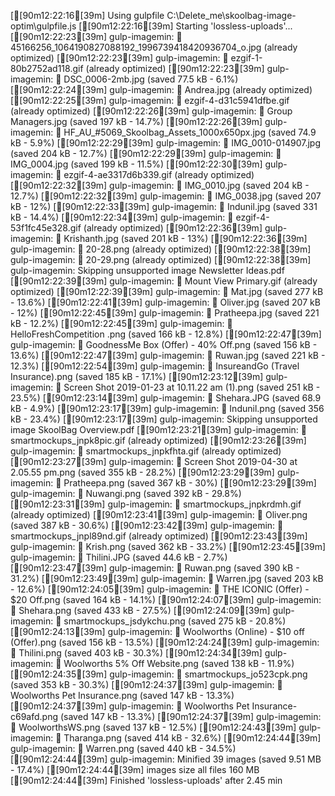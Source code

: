 [[90m12:22:16[39m] Using gulpfile C:\Delete_me\skoolbag-image-optim\gulpfile.js
[[90m12:22:16[39m] Starting 'lossless-uploads'...
[[90m12:22:23[39m] gulp-imagemin: ✔ 45166256_1064190827088192_1996739418420936704_o.jpg (already optimized)
[[90m12:22:23[39m] gulp-imagemin: ✔ ezgif-1-80b2752ad118.gif (already optimized)
[[90m12:22:23[39m] gulp-imagemin: ✔ DSC_0006-2mb.jpg (saved 77.5 kB - 6.1%)
[[90m12:22:24[39m] gulp-imagemin: ✔ Andrea.jpg (already optimized)
[[90m12:22:25[39m] gulp-imagemin: ✔ ezgif-4-d31c5941dfbe.gif (already optimized)
[[90m12:22:26[39m] gulp-imagemin: ✔ Group Managers.jpg (saved 197 kB - 14.7%)
[[90m12:22:26[39m] gulp-imagemin: ✔ HF_AU_#5069_Skoolbag_Assets_1000x650px.jpg (saved 74.9 kB - 5.9%)
[[90m12:22:29[39m] gulp-imagemin: ✔ IMG_0010-014907.jpg (saved 204 kB - 12.7%)
[[90m12:22:29[39m] gulp-imagemin: ✔ IMG_0004.jpg (saved 199 kB - 11.5%)
[[90m12:22:30[39m] gulp-imagemin: ✔ ezgif-4-ae3317d6b339.gif (already optimized)
[[90m12:22:32[39m] gulp-imagemin: ✔ IMG_0010.jpg (saved 204 kB - 12.7%)
[[90m12:22:32[39m] gulp-imagemin: ✔ IMG_0038.jpg (saved 207 kB - 12%)
[[90m12:22:33[39m] gulp-imagemin: ✔ Indunil.jpg (saved 331 kB - 14.4%)
[[90m12:22:34[39m] gulp-imagemin: ✔ ezgif-4-53f1fc45e328.gif (already optimized)
[[90m12:22:36[39m] gulp-imagemin: ✔ Krishanth.jpg (saved 201 kB - 13%)
[[90m12:22:36[39m] gulp-imagemin: ✔ 20-28.png (already optimized)
[[90m12:22:38[39m] gulp-imagemin: ✔ 20-29.png (already optimized)
[[90m12:22:38[39m] gulp-imagemin: Skipping unsupported image Newsletter Ideas.pdf
[[90m12:22:39[39m] gulp-imagemin: ✔ Mount View Primary.gif (already optimized)
[[90m12:22:39[39m] gulp-imagemin: ✔ Mat.jpg (saved 277 kB - 13.6%)
[[90m12:22:41[39m] gulp-imagemin: ✔ Oliver.jpg (saved 207 kB - 12%)
[[90m12:22:45[39m] gulp-imagemin: ✔ Pratheepa.jpg (saved 221 kB - 12.2%)
[[90m12:22:45[39m] gulp-imagemin: ✔ HelloFreshCompetition .png (saved 166 kB - 12.8%)
[[90m12:22:47[39m] gulp-imagemin: ✔ GoodnessMe Box (Offer) - 40% Off.png (saved 156 kB - 13.6%)
[[90m12:22:47[39m] gulp-imagemin: ✔ Ruwan.jpg (saved 221 kB - 12.3%)
[[90m12:22:54[39m] gulp-imagemin: ✔ InsureandGo (Travel Insurance).png (saved 185 kB - 17.1%)
[[90m12:23:12[39m] gulp-imagemin: ✔ Screen Shot 2019-01-23 at 10.11.22 am (1).png (saved 251 kB - 23.5%)
[[90m12:23:14[39m] gulp-imagemin: ✔ Shehara.JPG (saved 68.9 kB - 4.9%)
[[90m12:23:17[39m] gulp-imagemin: ✔ Indunil.png (saved 356 kB - 23.4%)
[[90m12:23:17[39m] gulp-imagemin: Skipping unsupported image SkoolBag Overview.pdf
[[90m12:23:21[39m] gulp-imagemin: ✔ smartmockups_jnpk8pic.gif (already optimized)
[[90m12:23:26[39m] gulp-imagemin: ✔ smartmockups_jnpkfhta.gif (already optimized)
[[90m12:23:27[39m] gulp-imagemin: ✔ Screen Shot 2019-04-30 at 2.05.55 pm.png (saved 355 kB - 28.2%)
[[90m12:23:29[39m] gulp-imagemin: ✔ Pratheepa.png (saved 367 kB - 30%)
[[90m12:23:29[39m] gulp-imagemin: ✔ Nuwangi.png (saved 392 kB - 29.8%)
[[90m12:23:31[39m] gulp-imagemin: ✔ smartmockups_jnpkrdmh.gif (already optimized)
[[90m12:23:41[39m] gulp-imagemin: ✔ Oliver.png (saved 387 kB - 30.6%)
[[90m12:23:42[39m] gulp-imagemin: ✔ smartmockups_jnpl89nd.gif (already optimized)
[[90m12:23:43[39m] gulp-imagemin: ✔ Krish.png (saved 362 kB - 33.2%)
[[90m12:23:45[39m] gulp-imagemin: ✔ Thilini.JPG (saved 44.6 kB - 2.7%)
[[90m12:23:47[39m] gulp-imagemin: ✔ Ruwan.png (saved 390 kB - 31.2%)
[[90m12:23:49[39m] gulp-imagemin: ✔ Warren.jpg (saved 203 kB - 12.6%)
[[90m12:24:05[39m] gulp-imagemin: ✔ THE ICONIC (Offer) - $20 Off.png (saved 164 kB - 14.1%)
[[90m12:24:07[39m] gulp-imagemin: ✔ Shehara.png (saved 433 kB - 27.5%)
[[90m12:24:09[39m] gulp-imagemin: ✔ smartmockups_jsdykchu.png (saved 275 kB - 20.8%)
[[90m12:24:13[39m] gulp-imagemin: ✔ Woolworths (Online) - $10 off (Offer).png (saved 156 kB - 13.5%)
[[90m12:24:24[39m] gulp-imagemin: ✔ Thilini.png (saved 403 kB - 30.3%)
[[90m12:24:34[39m] gulp-imagemin: ✔ Woolworths 5% Off Website.png (saved 138 kB - 11.9%)
[[90m12:24:35[39m] gulp-imagemin: ✔ smartmockups_jo523cpk.png (saved 353 kB - 30.3%)
[[90m12:24:37[39m] gulp-imagemin: ✔ Woolworths Pet Insurance.png (saved 147 kB - 13.3%)
[[90m12:24:37[39m] gulp-imagemin: ✔ Woolworths Pet Insurance-c69afd.png (saved 147 kB - 13.3%)
[[90m12:24:37[39m] gulp-imagemin: ✔ WoolworthsWS.png (saved 137 kB - 12.5%)
[[90m12:24:43[39m] gulp-imagemin: ✔ Tharanga.png (saved 414 kB - 32.6%)
[[90m12:24:44[39m] gulp-imagemin: ✔ Warren.png (saved 440 kB - 34.5%)
[[90m12:24:44[39m] gulp-imagemin: Minified 39 images (saved 9.51 MB - 17.4%)
[[90m12:24:44[39m] images size all files 160 MB
[[90m12:24:44[39m] Finished 'lossless-uploads' after 2.45 min
